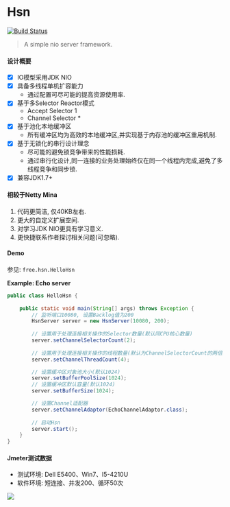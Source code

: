 
# Hsn

[![Build Status](https://img.shields.io/travis/junicorn/Hsn.svg?style=flat-square)](https://travis-ci.org/junicorn/Hsn)

> A simple nio server framework.

#### 设计概要

* [x] IO模型采用JDK NIO
* [x] 具备多线程单机扩容能力
	- 通过配置可尽可能的提高资源使用率.
* [x] 基于多Selector Reactor模式
	- Accept  Selector 1
	- Channel Selector *	
* [x] 基于池化本地缓冲区
	- 所有缓冲区均为高效的本地缓冲区,并实现基于内存池的缓冲区重用机制.
* [x] 基于无锁化的串行设计理念
	- 尽可能的避免锁竞争带来的性能损耗.
	- 通过串行化设计,同一连接的业务处理始终仅在同一个线程内完成,避免了多线程竞争和同步锁.
* [x] 兼容JDK1.7+

#### 相较于Netty Mina

1. 代码更简洁, 仅40KB左右.
2. 更大的自定义扩展空间.
3. 对学习JDK NIO更具有学习意义.
4. 更快捷联系作者探讨相关问题(可忽略).

#### Demo

参见: `free.hsn.HelloHsn`
	
**Example: Echo server**

```java
public class HelloHsn {
	
	public static void main(String[] args) throws Exception {
		// 监听端口10080, 设置Backlog值为200
		HsnServer server = new HsnServer(10080, 200);
		
		// 设置用于处理连接相关操作的Selector数量(默认同CPU核心数量)
		server.setChannelSelectorCount(2);
		
		// 设置用于处理连接相关操作的线程数量(默认为ChannelSelectorCount的两倍)
		server.setChannelThreadCount(4);

		// 设置缓冲区对象池大小(默认1024)
		server.setBufferPoolSize(1024);
		// 设置缓冲区默认容量(默认1024)
		server.setBufferSize(1024);

		// 设置Channel适配器
		server.setChannelAdaptor(EchoChannelAdaptor.class);
		
		// 启动Hsn
		server.start();
	}
}
```
	
#### Jmeter测试数据 

+ 测试环境: Dell E5400、Win7、I5-4210U
+ 软件环境: 短连接、并发200、循环50次

![](http://i.imgur.com/8BrYaGk.png)

